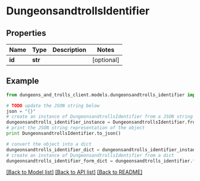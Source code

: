 # DungeonsandtrollsIdentifier


## Properties
Name | Type | Description | Notes
------------ | ------------- | ------------- | -------------
**id** | **str** |  | [optional] 

## Example

```python
from dungeons_and_trolls_client.models.dungeonsandtrolls_identifier import DungeonsandtrollsIdentifier

# TODO update the JSON string below
json = "{}"
# create an instance of DungeonsandtrollsIdentifier from a JSON string
dungeonsandtrolls_identifier_instance = DungeonsandtrollsIdentifier.from_json(json)
# print the JSON string representation of the object
print DungeonsandtrollsIdentifier.to_json()

# convert the object into a dict
dungeonsandtrolls_identifier_dict = dungeonsandtrolls_identifier_instance.to_dict()
# create an instance of DungeonsandtrollsIdentifier from a dict
dungeonsandtrolls_identifier_form_dict = dungeonsandtrolls_identifier.from_dict(dungeonsandtrolls_identifier_dict)
```
[[Back to Model list]](../README.md#documentation-for-models) [[Back to API list]](../README.md#documentation-for-api-endpoints) [[Back to README]](../README.md)


